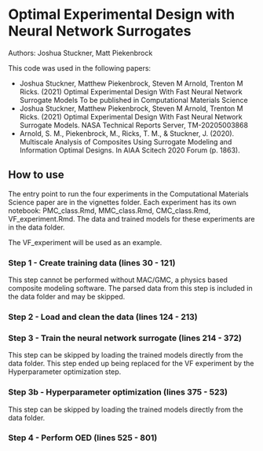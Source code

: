 # Optimal Experimental Design with Neural Network Surrogates
Authors: Joshua Stuckner, Matt Piekenbrock

This code was used in the following papers:  <br>
 - Joshua Stuckner, Matthew Piekenbrock, Steven M Arnold, Trenton M Ricks. (2021) Optimal Experimental Design With Fast Neural Network Surrogate Models To be published in Computational Materials Science
 - Joshua Stuckner, Matthew Piekenbrock, Steven M Arnold, Trenton M Ricks. (2021) Optimal Experimental Design With Fast Neural Network Surrogate Models. NASA Technical Reports Server, TM-20205003868
 - Arnold, S. M., Piekenbrock, M., Ricks, T. M., & Stuckner, J. (2020). Multiscale Analysis of Composites Using Surrogate Modeling and Information Optimal Designs. In AIAA Scitech 2020 Forum (p. 1863).

## How to use
The entry point to run the four experiments in the Computational Materials Science paper are in the vignettes folder. Each experiment has its own notebook: PMC_class.Rmd, MMC_class.Rmd, CMC_class.Rmd, VF_experiment.Rmd. The data and trained models for these experiments are in the data folder.

The VF_experiment will be used as an example.

### Step 1 - Create training data (lines 30 - 121)
This step cannot be performed without MAC/GMC, a physics based composite modeling software. The parsed data from this step is included in the data folder and may be skipped.

### Step 2 - Load and clean the data (lines 124 - 213)

### Step 3 - Train the neural network surrogate (lines 214 - 372)
This step can be skipped by loading the trained models directly from the data folder. This step ended up being replaced for the VF experiment by the Hyperparameter optimization step.

### Step 3b - Hyperparameter optimization (lines 375 - 523)
This step can be skipped by loading the trained models directly from the data folder. 

### Step 4 - Perform OED (lines 525 - 801)
